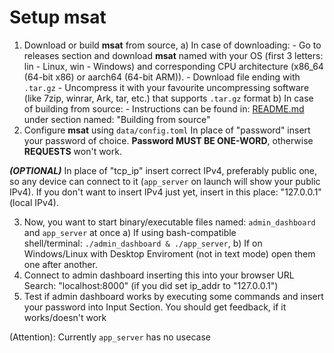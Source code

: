 # Setup msat

1. Download or build **msat** from source,
    a) In case of downloading:
        - Go to releases section and download **msat** named with your OS (first 3 letters: lin - Linux, win - Windows) 
        and corresponding CPU architecture (x86_64 (64-bit x86) or aarch64 (64-bit ARM)).
        - Download file ending with `.tar.gz`
        - Uncompress it with your favourite uncompressing software (like 7zip, winrar, Ark, tar, etc.) that supports `.tar.gz` format
    b) In case of building from source:
        - Instructions can be found in: [README.md](https://github.com/Matissoss/msat/tree/main/README.md) under 
        section named: "Building from source"
2. Configure **msat** using `data/config.toml`
In place of "password" insert your password of choice. **Password MUST BE ONE-WORD**, otherwise **REQUESTS** won't work.

***(OPTIONAL)*** In place of "tcp_ip" insert correct IPv4, preferably public one, so any device can connect to it (`app_server` on launch will show your public IPv4).
If you don't want to insert IPv4 just yet, insert in this place: "127.0.0.1" (local IPv4).

3. Now, you want to start binary/executable files named: `admin_dashboard` and `app_server` at once
    a) If using bash-compatible shell/terminal: `./admin_dashboard & ./app_server`,
    b) If on Windows/Linux with Desktop Enviroment (not in text mode) open them one after another.
4. Connect to admin dashboard inserting this into your browser URL Search: "localhost:8000" (if you did set ip_addr to "127.0.0.1")
5. Test if admin dashboard works by executing some commands and insert your password into Input Section. You should get feedback, if it 
works/doesn't work 

(Attention): Currently `app_server` has no usecase
